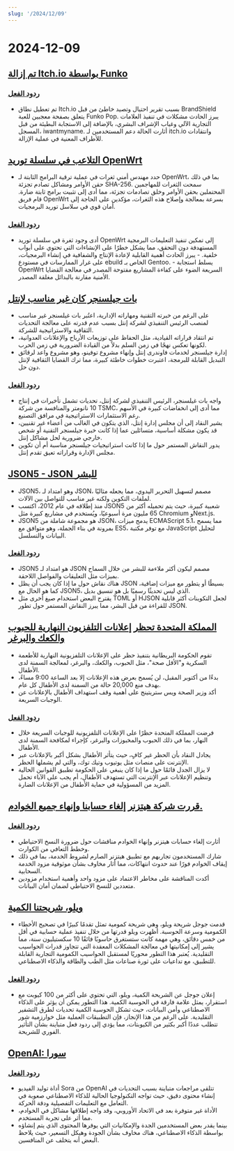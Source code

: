 ```yaml
---
slug: '/2024/12/09'
---
```


# 2024-12-09

## [تم إزالة Itch.io بواسطة Funko](https://bsky.app/profile/itch.io/post/3lcu6h465bs2n)

### [ردود الفعل](https://news.ycombinator.com/item?id=42363727)

- تم تعطيل نطاق Itch.io بسبب تقرير احتيال وتصيد خاطئ من قبل BrandShield يتعلق بصفحة معجبين للعبة Funko Pop. يبرز الحادث مشكلات في تنفيذ العلامات التجارية الآلي وغياب الإشراف البشري، بالإضافة إلى الاستجابة البطيئة من قبل المسجل، iwantmyname. أثارت الحالة دعم المستخدمين لـ itch.io وانتقادات للأطراف المعنية في عملية الإزالة.

## [التلاعب في سلسلة توريد OpenWrt](https://flatt.tech/research/posts/compromising-openwrt-supply-chain-sha256-collision/)

- حدد مهندس أمني ثغرات في عملية ترقية البرامج الثابتة لـ OpenWrt، بما في ذلك حقن الأوامر ومشاكل تصادم تجزئة SHA-256. سمحت الثغرات للمهاجمين المحتملين بحقن الأوامر وخلق تصادمات تجزئة، مما أدى إلى تثبيت برامج ثابتة ضارة. قام فريق OpenWrt بسرعة بمعالجة وإصلاح هذه الثغرات، مؤكدين على الحاجة إلى أمان قوي في سلاسل توريد البرمجيات.

### [ردود الفعل](https://news.ycombinator.com/item?id=42363102)

- أدى وجود ثغرة في سلسلة توريد OpenWrt إلى تمكين تنفيذ التعليمات البرمجية المستهدفة دون التحقق، مما يشكل خطرًا على الإنشاءات التي تحتوي على أبواب خلفية. - يبرز الحادث أهمية القابلية لإعادة الإنتاج والشفافية في إنشاء البرمجيات، على غرار الممارسات في مستودع ebuild الخاص بـ Gentoo. - يسلط استجابة OpenWrt السريعة الضوء على كفاءة المشاريع مفتوحة المصدر في معالجة القضايا الأمنية مقارنة بالبدائل مغلقة المصدر.

## [بات جيلسنجر كان غير مناسب لإنتل](https://bcantrill.dtrace.org/2024/12/08/why-gelsinger-was-wrong-for-intel/)

- على الرغم من خبرته التقنية ومهاراته الإدارية، اعتُبر بات غيلسنجر غير مناسب لمنصب الرئيس التنفيذي لشركة إنتل بسبب عدم قدرته على معالجة التحديات الثقافية والاستراتيجية للشركة.
- تم انتقاد قراراته القيادية، مثل الحفاظ على توزيعات الأرباح والإعلانات العدوانية، لكونها تعكس نهجًا في زمن السلم بدلاً من القيادة الضرورية في زمن الحرب.
- إدارة جيلسنجر لخدمات فاوندرى إنتل وإنهاء مشروع توفينو، وهو مشروع واعد لرقائق التبديل القابلة للبرمجة، اعتبرت خطوات خاطئة كبيرة، مما ترك القضايا الثقافية لإنتل دون حل.

### [ردود الفعل](https://news.ycombinator.com/item?id=42361955)

- واجه بات غيلسنجر، الرئيس التنفيذي لشركة إنتل، تحديات تشمل تأخيرات في إنتاج 10 نانومتر والمنافسة من شركة TSMC، مما أدى إلى انخفاضات كبيرة في الأسهم رغم الاستثمارات الاستراتيجية في مرافق التصنيع.
- يشير النقاد إلى أن مجلس إدارة إنتل، الذي يتكون في الغالب من أعضاء غير تقنيين، قد يكون مشكلة أساسية، متسائلين عما إذا كانت خبرة جيلسنجر التقنية أو شخص خارجي ضرورية لحل مشاكل إنتل.
- يدور النقاش المستمر حول ما إذا كانت استراتيجيات جيلسنجر مناسبة أم أن تكوين مجلس الإدارة وقراراته تعيق تقدم إنتل.

## [JSON5 - JSON للبشر](https://json5.org/)

- JSON5، وهو امتداد لـ JSON، مصمم لتسهيل التحرير اليدوي، مما يجعله مثاليًا لملفات التكوين ولكنه غير مناسب للتواصل بين الآلات.
- منذ إطلاقه في عام 2012، اكتسب JSON5 شعبية كبيرة، حيث يتم تحميله أكثر من 65 مليون مرة أسبوعيًا، ويُستخدم في مشاريع كبيرة مثل Chromium وNext.js.
- JSON5 هو مجموعة شاملة من JSON، يدمج ميزات ECMAScript 5.1، مما يسمح بمرونة في بناء الجملة، وهو متوافق مع ES5، مع توفر مكتبة JavaScript لتحليل البيانات والتسلسل.

### [ردود الفعل](https://news.ycombinator.com/item?id=42360681)

- JSON5 هو امتداد لـ JSON مصمم ليكون أكثر ملاءمة للبشر من خلال السماح بميزات مثل التعليقات والفواصل اللاحقة.
- هناك نقاش حول ما إذا كان يجب أن يظل JSON بسيطًا أو يتطور مع ميزات إضافية، كما هو الحال مع JSON5، الذي ليس تحديثًا رسميًا بل هو تنسيق بديل.
- يقترح البعض استخدام صيغ أخرى مثل TOML أو HJSON لجعل التكوينات أكثر قابلية للقراءة من قبل البشر، مما يبرز النقاش المستمر حول تطور JSON.

## [المملكة المتحدة تحظر إعلانات التلفزيون النهارية للحبوب والكعك والبرغر](https://www.france24.com/en/live-news/20241204-uk-bans-daytime-tv-ads-for-cereals-muffins-and-burgers)

- تقوم الحكومة البريطانية بتنفيذ حظر على الإعلانات التلفزيونية النهارية للأطعمة السكرية و"الأقل صحة"، مثل الحبوب، والكعك، والبرغر، لمعالجة السمنة لدى الأطفال.
- بدءًا من أكتوبر المقبل، لن يُسمح بعرض هذه الإعلانات إلا بعد الساعة 9:00 مساءً، بهدف منع 20,000 حالة من السمنة لدى الأطفال كل عام.
- أكد وزير الصحة ويس ستريتينج على أهمية وقف استهداف الأطفال بالإعلانات عن الوجبات السريعة.

### [ردود الفعل](https://news.ycombinator.com/item?id=42359836)

- فرضت المملكة المتحدة حظرًا على الإعلانات التلفزيونية للوجبات السريعة خلال النهار، بما في ذلك الحبوب والمخبوزات والبرغر، كإجراء لمكافحة السمنة لدى الأطفال.
- يجادل النقاد بأن الحظر غير كافٍ، حيث يتأثر الأطفال بشكل أكبر بالإعلانات عبر الإنترنت على منصات مثل يوتيوب وتيك توك، والتي لم يشملها الحظر.
- لا يزال الجدل قائمًا حول ما إذا كان ينبغي على الحكومة تطبيق القوانين الحالية وتنظيم الإعلانات عبر الإنترنت التي تستهدف الأطفال، أم يجب على الآباء تحمل المزيد من المسؤولية في حماية الأطفال من الإعلانات الضارة.

## [قررت شركة هيتزنر إلغاء حسابنا وإنهاء جميع الخوادم.](https://mastodon.social/@kiwix/113622081750449356)

### [ردود الفعل](https://news.ycombinator.com/item?id=42365295)

- أثارت إلغاء حسابات هيتزنر وإنهاء الخوادم مناقشات حول ضرورة النسخ الاحتياطي وخطط التعافي من الكوارث.
- شارك المستخدمون تجاربهم مع تطبيق هيتزنر الصارم لشروط الخدمة، بما في ذلك إيقاف الخوادم فورًا عند حدوث انتهاكات، مما أثار مخاوف بشأن موثوقية مزود الخدمة السحابية.
- أكدت المناقشة على مخاطر الاعتماد على مزود واحد وأهمية استخدام مزودين متعددين للنسخ الاحتياطي لضمان أمان البيانات.

## [ويلو، شريحتنا الكمية](https://blog.google/technology/research/google-willow-quantum-chip/)

- قدمت جوجل شريحة ويلو، وهي شريحة كمومية تمثل تقدمًا كبيرًا في تصحيح الأخطاء الكمومية وسرعة الحوسبة. أظهرت ويلو قدرتها من خلال تنفيذ عملية حسابية في أقل من خمس دقائق، وهي مهمة كانت ستستغرق حاسوبًا فائقًا 10 سكستيليون سنة، مما يشير إلى إمكانيتها في معالجة المشكلات المعقدة التي تتجاوز قدرات الحواسيب التقليدية. يُعتبر هذا التطور محوريًا لمستقبل الحواسيب الكمومية التجارية القابلة للتطبيق، مع تداعيات على ثورة صناعات مثل الطب والطاقة والذكاء الاصطناعي.

### [ردود الفعل](https://news.ycombinator.com/item?id=42367649)

- إعلان جوجل عن الشريحة الكمية، ويلو، التي تحتوي على أكثر من 100 كيوبت مع استقرار، يمثل علامة فارقة في الحوسبة الكمية. هذا التطور يمكن أن يؤثر على الذكاء الاصطناعي وأمن البيانات، حيث تشكل الحوسبة الكمية تحديات لطرق التشفير التقليدية. على الرغم من هذا الإنجاز، فإن التطبيقات العملية مثل خوارزمية شور تتطلب عددًا أكبر بكثير من الكيوبتات، مما يؤدي إلى ردود فعل متباينة بشأن التأثير الفوري للشريحة.

## [OpenAI: سورا](https://sora.com/)

### [ردود الفعل](https://news.ycombinator.com/item?id=42368604)

- أداة توليد الفيديو Sora من OpenAI تتلقى مراجعات متباينة بسبب التحديات في إنشاء محتوى دقيق، حيث تواجه التكنولوجيا الحالية للذكاء الاصطناعي صعوبة في التعامل مع التعليمات التفصيلية ودقة الحركة.
- الأداة غير متوفرة بعد في الاتحاد الأوروبي، وقد واجه إطلاقها مشاكل في الخوادم، مما أثر على تجربة المستخدم.
- بينما يقدر بعض المستخدمين الجدة والإمكانيات التي يوفرها المحتوى الذي يتم إنشاؤه بواسطة الذكاء الاصطناعي، هناك مخاوف بشأن الجودة وهيكل التسعير، حيث يلاحظ البعض أنه يتخلف عن المنافسين.

<head>
  <meta property="og:title" content="تم إزالة Itch.io بواسطة Funko" />
  <meta property="og:type" content="website" />
  <meta property="og:image" content="https://og.cho.sh/api/og/?title=%D8%AA%D9%85%20%D8%A5%D8%B2%D8%A7%D9%84%D8%A9%20Itch.io%20%D8%A8%D9%88%D8%A7%D8%B3%D8%B7%D8%A9%20Funko&subheading=%D8%A7%D9%84%D8%A7%D8%AB%D9%86%D9%8A%D9%86%D8%8C%20%D9%A9%20%D8%AF%D9%8A%D8%B3%D9%85%D8%A8%D8%B1%20%D9%A2%D9%A0%D9%A2%D9%A4%3A%20%D9%85%D9%84%D8%AE%D8%B5%20%D8%A3%D8%AE%D8%A8%D8%A7%D8%B1%20%D8%A7%D9%84%D9%82%D8%B1%D8%A7%D8%B5%D9%86%D8%A9" />
</head>
